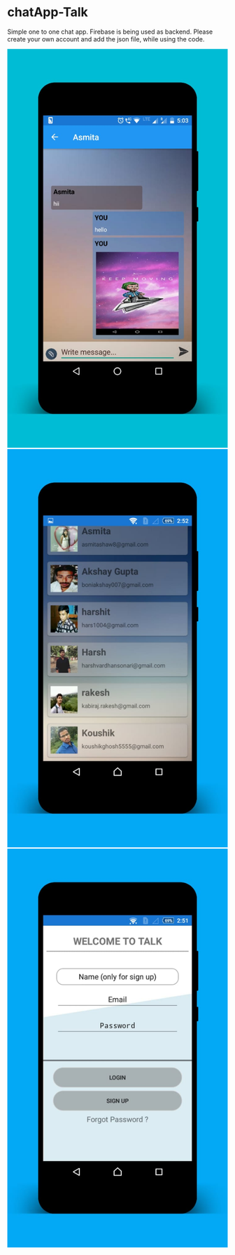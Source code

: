 # chatApp-Talk
Simple one to one chat app. Firebase is being used as backend. Please create your own account and add the json file, while using the code.

<img src = "1.jpeg" >
<img src = "2.jpeg" >
<img src = "3.jpeg" >
